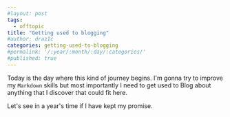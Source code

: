 ```yaml
---
#layout: post
tags:
  - offtopic
title: "Getting used to blogging"
#author: draz1c
categories: getting-used-to-blogging
#permalink: '/:year/:month/:day/:categories/'
#published: true
---
```


Today is the day where this kind of journey begins. I'm gonna try to improve my `Markdown` skills but most importantly I need to get used to Blog about anything that I discover that could fit here. 

Let's see in a year's time if I have kept my promise.



